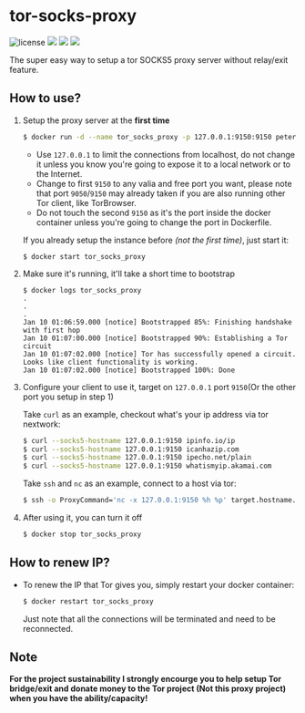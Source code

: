 tor-socks-proxy
=======

![license](https://img.shields.io/badge/license-GPLv3.0-brightgreen.svg?style=flat) [![](https://img.shields.io/docker/pulls/peterdavehello/tor-socks-proxy.svg)](https://hub.docker.com/r/peterdavehello/tor-socks-proxy/) [![](https://images.microbadger.com/badges/image/peterdavehello/tor-socks-proxy.svg)](https://microbadger.com/images/peterdavehello/tor-socks-proxy/) [![](https://images.microbadger.com/badges/version/peterdavehello/tor-socks-proxy.svg)](https://hub.docker.com/r/peterdavehello/tor-socks-proxy/tags/)

The super easy way to setup a tor SOCKS5 proxy server without relay/exit feature.

## How to use?

1. Setup the proxy server at the **first time**
    ```sh
    $ docker run -d --name tor_socks_proxy -p 127.0.0.1:9150:9150 peterdavehello/tor-socks-proxy:latest
    ```

    - Use `127.0.0.1` to limit the connections from localhost, do not change it unless you know you're going to expose it to a local network or to the Internet.
    - Change to first `9150` to any valia and free port you want, please note that port `9050`/`9150` may already taken if you are also running other Tor client, like TorBrowser.
    - Do not touch the second `9150` as it's the port inside the docker container unless you're going to change the port in Dockerfile.

    If you already setup the instance before *(not the first time)*, just start it:
    ```
    $ docker start tor_socks_proxy
    ```

2. Make sure it's running, it'll take a short time to bootstrap
    ```
    $ docker logs tor_socks_proxy
    .
    .
    .
    Jan 10 01:06:59.000 [notice] Bootstrapped 85%: Finishing handshake with first hop
    Jan 10 01:07:00.000 [notice] Bootstrapped 90%: Establishing a Tor circuit
    Jan 10 01:07:02.000 [notice] Tor has successfully opened a circuit. Looks like client functionality is working.
    Jan 10 01:07:02.000 [notice] Bootstrapped 100%: Done
    ```

3. Configure your client to use it, target on `127.0.0.1` port `9150`(Or the other port you setup in step 1)

    Take `curl` as an example, checkout what's your ip address via tor nextwork:
    ```sh
    $ curl --socks5-hostname 127.0.0.1:9150 ipinfo.io/ip
    $ curl --socks5-hostname 127.0.0.1:9150 icanhazip.com
    $ curl --socks5-hostname 127.0.0.1:9150 ipecho.net/plain
    $ curl --socks5-hostname 127.0.0.1:9150 whatismyip.akamai.com
    ```

    Take `ssh` and `nc` as an example, connect to a host via tor:
    ```sh
    $ ssh -o ProxyCommand='nc -x 127.0.0.1:9150 %h %p' target.hostname.blah
    ```

4. After using it, you can turn it off
    ```sh
    $ docker stop tor_socks_proxy
    ```

## How to renew IP?

 - To renew the IP that Tor gives you, simply restart your docker container:
   ```sh
   $ docker restart tor_socks_proxy
   ```

   Just note that all the connections will be terminated and need to be reconnected.

## Note

**For the project sustainability I strongly encourge you to help setup Tor bridge/exit and donate money to the Tor project (Not this proxy project) when you have the ability/capacity!**
